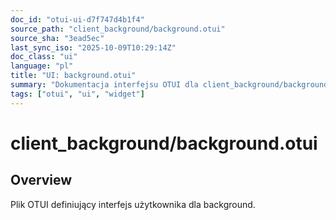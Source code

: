 ```yaml
---
doc_id: "otui-ui-d7f747d4b1f4"
source_path: "client_background/background.otui"
source_sha: "3ead5ec"
last_sync_iso: "2025-10-09T10:29:14Z"
doc_class: "ui"
language: "pl"
title: "UI: background.otui"
summary: "Dokumentacja interfejsu OTUI dla client_background/background.otui"
tags: ["otui", "ui", "widget"]
---
```


# client_background/background.otui

## Overview

Plik OTUI definiujący interfejs użytkownika dla background.
